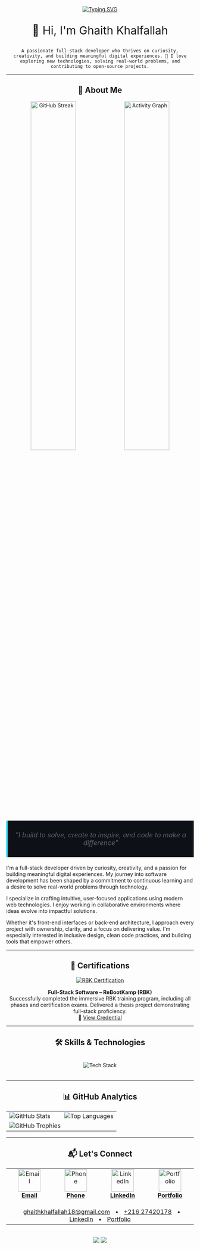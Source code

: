 <div align="center">
   <a href="https://git.io/typing-svg">
    <img src="https://readme-typing-svg.demolab.com?font=Fira+Code&weight=600&size=30&pause=1000&color=22D3EE&center=true&vCenter=true&width=500&lines=Hi+%F0%9F%91%8B%2C+I'm+Ghaith+Khalfallah;Full-Stack+Developer;Problem+Solver;Tech+Enthusiast" alt="Typing SVG">
  </a>
  
  
  <div>
    
  </div>

 <p style="font-size: 30px;"> 👋 Hi, I'm Ghaith Khalfallah</p>
   
  <p style="font-size: 18px; max-width: 800px; margin: 20px auto;">
   
    A passionate full-stack developer who thrives on curiosity, creativity, and building meaningful digital experiences. 🚀 I love exploring new technologies, solving real-world problems, and contributing to open-source projects.
  </p>
</div>

---

## <div align="center">🌟 About Me</div>

<div align="center">
  <!-- GitHub Stats Visualization -->
  <img src="https://github-readme-streak-stats.herokuapp.com/?user=Ghaithkhal27&theme=radical&background=0D1117&border=444" alt="GitHub Streak" width="49%">
  <img src="https://github-readme-activity-graph.vercel.app/graph?username=Ghaithkhal27&theme=react-dark&bg_color=0D1117&hide_border=true&area=true" alt="Activity Graph" width="49%">
</div>

<blockquote align="center" style="border-left: 4px solid #22D3EE; padding: 10px 20px; background: #0D1117; margin: 20px 0;">
  <p style="font-style: italic; font-size: 18px;">"I build to solve, create to inspire, and code to make a difference"</p>
</blockquote>

I'm a full-stack developer driven by curiosity, creativity, and a passion for building meaningful digital experiences. My journey into software development has been shaped by a commitment to continuous learning and a desire to solve real-world problems through technology.

I specialize in crafting intuitive, user-focused applications using modern web technologies. I enjoy working in collaborative environments where ideas evolve into impactful solutions.

Whether it's front-end interfaces or back-end architecture, I approach every project with ownership, clarity, and a focus on delivering value. I'm especially interested in inclusive design, clean code practices, and building tools that empower others.

---

## <div align="center">🏅 Certifications</div>

<div align="center">
  <a href="https://credsverse.com/credentials/2cbfc7fa-45d8-43ce-8da7-21aba97d2201?preview=1">
    <img src="https://img.shields.io/badge/ReBootKamp-Full--Stack_Certified-22D3EE?style=for-the-badge&logo=codeigniter&logoColor=white" alt="RBK Certification">
  </a>
  <p style="margin-top: 15px;">
    <strong>Full-Stack Software – ReBootKamp (RBK)</strong><br>
    Successfully completed the immersive RBK training program, including all phases and certification exams. Delivered a thesis project demonstrating full-stack proficiency.<br>
    🔗 <a href="https://credsverse.com/credentials/2cbfc7fa-45d8-43ce-8da7-21aba97d2201?preview=1">View Credential</a>
  </p>
</div>

---

## <div align="center"> 🛠️ Skills & Technologies</div>

<div align="center" style="margin: 2rem 0">
  <img src="https://skillicons.dev/icons?i=js,ts,html,css,jquery,react,tailwind,nodejs,express,mongodb,postgres,prisma,postman,figma,git,github" alt="Tech Stack">
</div>

---

## <div align="center">📊 GitHub Analytics</div>

<div align="center">
  <table>
    <tr>
      <td width="50%">
        <img src="https://github-readme-stats.vercel.app/api?username=Ghaithkhal27&show_icons=true&theme=radical&include_all_commits=true&count_private=true" alt="GitHub Stats">
      </td>
      <td width="50%">
        <img src="https://github-readme-stats.vercel.app/api/top-langs/?username=Ghaithkhal27&layout=compact&theme=radical&langs_count=8&hide_border=true" alt="Top Languages">
      </td>
    </tr>
    <tr>
      <td colspan="2">
        <img src="https://github-profile-trophy.vercel.app/?username=Ghaithkhal27&theme=radical&column=7&margin-w=15&margin-h=15" alt="GitHub Trophies">
      </td>
    </tr>
  </table>
</div>

---

## <div align="center">📬 Let's Connect</div>

<div align="center">
  <table>
    <tr>
      <td align="center" width="150">
        <a href="mailto:ghaithkhalfallah18@gmail.com">
          <img src="https://img.icons8.com/color/96/000000/gmail.png" width="60" alt="Email">
          <br><strong>Email</strong>
        </a>
      </td>
      <td align="center" width="150">
        <a href="tel:+21627420178">
          <img src="https://img.icons8.com/color/96/000000/phone.png" width="60" alt="Phone">
          <br><strong>Phone</strong>
        </a>
      </td>
      <td align="center" width="150">
        <a href="https://linkedin.com/in/ghaith-khalfallah">
          <img src="https://img.icons8.com/color/96/000000/linkedin.png" width="60" alt="LinkedIn">
          <br><strong>LinkedIn</strong>
        </a>
      </td>
      <td align="center" width="150">
        <a href="https://ghaith-khalfallah.netlify.app">
          <img src="https://img.icons8.com/color/96/000000/domain.png" width="60" alt="Portfolio">
          <br><strong>Portfolio</strong>
        </a>
      </td>
    </tr>
    <tr>
      <td colspan="4" align="center" style="padding-top: 20px;">
        <a href="mailto:ghaithkhalfallah18@gmail.com" style="margin: 0 10px;">ghaithkhalfallah18@gmail.com</a> • 
        <a href="tel:+21627420178" style="margin: 0 10px;">+216 27420178</a> • 
        <a href="https://linkedin.com/in/ghaith-khalfallah" style="margin: 0 10px;">LinkedIn</a> • 
        <a href="https://ghaith-khalfallah.netlify.app" style="margin: 0 10px;">Portfolio</a>
      </td>
    </tr>
  </table>
</div>

<br>

<div align="center">
  <!-- Animated Footer -->
  <img src="https://capsule-render.vercel.app/api?type=waving&color=gradient&height=120&section=footer&width=100%&fontSize=30" />
  
  <!-- Visitor Counter -->
  <img src="https://visitcount.itsvg.in/api?id=Ghaithkhal27&label=Profile%20Views&color=0&icon=5&pretty=true">
</div>
